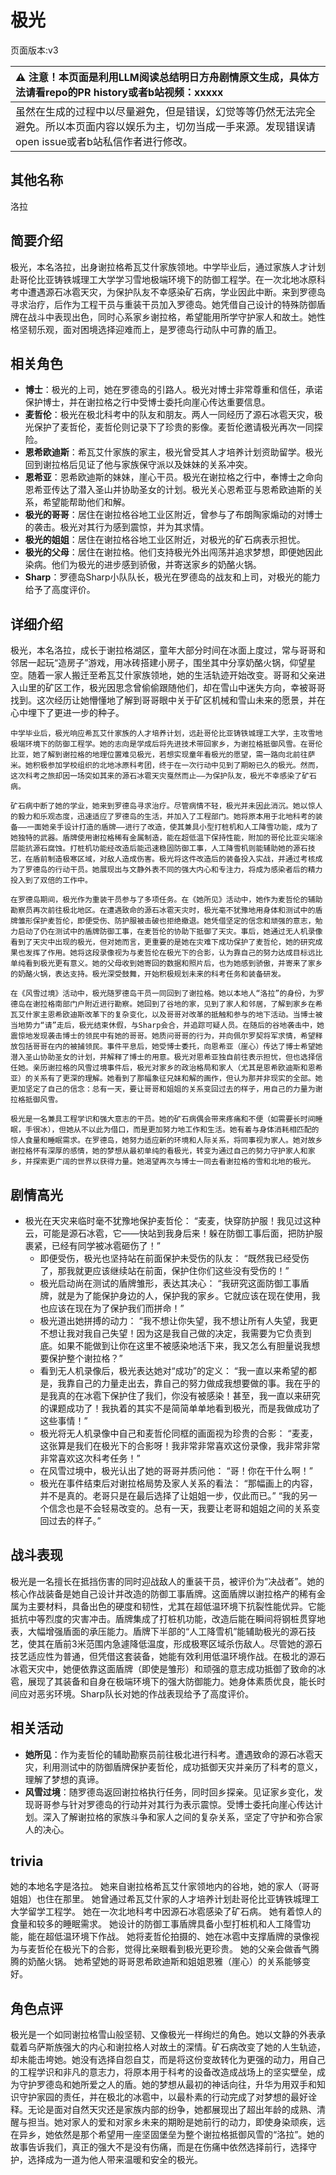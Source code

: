 # 极光
页面版本:v3
 

| :warning: 注意！本页面是利用LLM阅读总结明日方舟剧情原文生成，具体方法请看repo的PR history或者b站视频：xxxxx           |
|:----------------------------|
| 虽然在生成的过程中以尽量避免，但是错误，幻觉等等仍然无法完全避免。所以本页面内容以娱乐为主，切勿当成一手来源。发现错误请open issue或者b站私信作者进行修改。|



## 其他名称
洛拉
## 简要介绍
极光，本名洛拉，出身谢拉格希瓦艾什家族领地。中学毕业后，通过家族人才计划赴哥伦比亚铸铁城理工大学学习雪地极端环境下的防御工程学。在一次北地冰原科考中遭遇源石冰雹天灾，为保护队友不幸感染矿石病，学业因此中断。来到罗德岛寻求治疗，后作为工程干员与重装干员加入罗德岛。她凭借自己设计的特殊防御盾牌在战斗中表现出色，同时心系家乡谢拉格，希望能用所学守护家人和故土。她性格坚韧乐观，面对困境选择迎难而上，是罗德岛行动队中可靠的盾卫。
## 相关角色
-   **博士**：极光的上司，她在罗德岛的引路人。极光对博士非常尊重和信任，承诺保护博士，并在谢拉格之行中受博士委托向崖心传达重要信息。
-   **麦哲伦**：极光在极北科考中的队友和朋友。两人一同经历了源石冰雹天灾，极光保护了麦哲伦，麦哲伦则记录下了珍贵的影像。麦哲伦邀请极光再次一同探险。
-   **恩希欧迪斯**：希瓦艾什家族的家主，极光曾受其人才培养计划资助留学。极光回到谢拉格后见证了他与家族保守派以及妹妹的关系冲突。
-   **恩希亚**：恩希欧迪斯的妹妹，崖心干员。极光在谢拉格之行中，奉博士之命向恩希亚传达了潜入圣山并协助圣女的计划。极光关心恩希亚与恩希欧迪斯的关系，希望能帮助他们和解。
-   **极光的哥哥**：居住在谢拉格谷地工业区附近，曾参与了布朗陶家煽动的对博士的袭击。极光对其行为感到震惊，并为其求情。
-   **极光的姐姐**：居住在谢拉格谷地工业区附近，对极光的矿石病表示担忧。
-   **极光的父母**：居住在谢拉格。他们支持极光外出闯荡并追求梦想，即便她因此染病。他们为极光的进步感到骄傲，并寄送家乡的奶酪火锅。
-   **Sharp**：罗德岛Sharp小队队长，极光在罗德岛的战友和上司，对极光的能力给予了高度评价。
## 详细介绍
极光，本名洛拉，成长于谢拉格湖区，童年大部分时间在冰面上度过，常与哥哥和邻居一起玩“造房子”游戏，用冰砖搭建小房子，围坐其中分享奶酪火锅，仰望星空。随着一家人搬迁至希瓦艾什家族领地，她的生活轨迹开始改变。哥哥和父亲进入山里的矿区工作，极光因思念曾偷偷跟随他们，却在雪山中迷失方向，幸被哥哥找到。这次经历让她懵懂地了解到哥哥眼中关于矿区机械和雪山未来的愿景，并在心中埋下了更进一步的种子。

    中学毕业后，极光响应希瓦艾什家族的人才培养计划，远赴哥伦比亚铸铁城理工大学，主攻雪地极端环境下的防御工程学。她的志向是学成后将先进技术带回家乡，为谢拉格抵御风雪。在哥伦比亚，她了解到谢拉格的地理位置难见极光，若想实现童年看极光的愿望，需一路向北前往萨米。她积极参加学校组织的北地冰原科考团，终于在一次行动中见到了期盼已久的极光。然而，这次科考之旅却因一场突如其来的源石冰雹天灾戛然而止——为保护队友，极光不幸感染了矿石病。

    矿石病中断了她的学业，她来到罗德岛寻求治疗。尽管病情不轻，极光并未因此消沉。她以惊人的毅力和乐观态度，迅速适应了罗德岛的生活，并加入了工程部门。她将原本用于北地科考的装备——一面她亲手设计打造的盾牌——进行了改造，使其兼具小型打桩机和人工降雪功能，成为了她独特的武器。盾牌使用谢拉格稀有金属制造，能在超低温下保持性能，附加的哥伦比亚尖端涂层能抗源石腐蚀。打桩机功能经改造后能迅速稳固防御工事，人工降雪机则能辅助她的源石技艺，在盾前制造极寒区域，对敌人造成伤害。极光将这件改造后的装备投入实战，并通过考核成为了罗德岛的行动干员。她展现出与文静外表不同的强大内心和专注力，将成为感染者后的精力投入到了双倍的工作中。

    在罗德岛期间，极光作为重装干员参与了多项任务。在《她所见》活动中，她作为麦哲伦的辅助勘察员再次前往极北地区。在遭遇致命的源石冰雹天灾时，极光毫不犹豫地用身体和测试中的盾牌雏形保护麦哲伦，即便受伤、防护服被击破也拒绝撤退。她凭借坚定的信念和顽强的意志，勉力启动了仍在测试中的盾牌防御工事，在麦哲伦的协助下抵御了天灾。事后，她通过无人机录像看到了天灾中出现的极光，但对她而言，更重要的是她在灾难下成功保护了麦哲伦，她的研究成果也发挥了作用。她将这段录像视为与麦哲伦在极光下的合影，认为靠自己的努力达成目标远比单纯看到极光更有意义。她的父母收到她寄回的数据和照片后，也为她感到骄傲，并寄来了家乡的奶酪火锅，表达支持。极光深受鼓舞，开始积极规划未来的科考任务和装备研发。

    在《风雪过境》活动中，极光随罗德岛干员一同回到了谢拉格。她以本地人“洛拉”的身份，为罗德岛在谢拉格南部门户附近进行勘察。她回到了谷地的家，见到了家人和邻居，了解到家乡在希瓦艾什家主恩希欧迪斯改革下的复杂变化，以及哥哥对改革的抵触和参与的地下活动。当博士被当地势力“请”走后，极光结束休假，与Sharp会合，并追踪可疑人员。在随后的谷地袭击中，她震惊地发现袭击博士的领民中有她的哥哥。她质问哥哥的行为，并向佩尔罗契将军求情，希望释放包括哥哥在内的被捕领民。事件平息后，她受博士委托，向恩希亚（崖心）传达了博士希望她潜入圣山协助圣女的计划，并解释了博士的用意。极光对恩希亚独自前往表示担忧，但也选择信任她。亲历谢拉格的风雪过境事件后，极光对家乡的政治格局和家人（尤其是恩希欧迪斯和恩希亚）的关系有了更深的理解。她看到了那幅象征兄妹和解的画作，但认为那并非现实的全部。她更加坚定了自己的信念：总有一天，要让哥哥和姐姐的关系变回过去的样子，用自己的力量为谢拉格抵御风雪。

    极光是一名兼具工程学识和强大意志的干员。她的矿石病偶会带来疼痛和不便（如需要长时间睡眠，手很冰），但她从不以此为借口，而是更加努力地工作和生活。她有着与身体消耗相匹配的惊人食量和睡眠需求。在罗德岛，她努力适应新的环境和人际关系，将同事视为家人。她对故乡谢拉格怀有深厚的感情，她的梦想从最初单纯的看极光，转变为通过自己的努力守护家人和家乡，并探索更广阔的世界以获得力量。她渴望再次与博士一同去看谢拉格的雪和北地的极光。
## 剧情高光
*   极光在天灾来临时毫不犹豫地保护麦哲伦：
        “麦麦，快穿防护服！我见过这种云，可能是源石冰雹，它——快站到我身后来！躲在防御工事后面，把防护服裹紧，已经有同学被冰雹砸伤了！”
    *   即便受伤，极光也坚持站在前面保护未受伤的队友：
        “既然我已经受伤了，那我就更应该继续站在前面，保护住你们这些没有受伤的！”
    *   极光启动尚在测试的盾牌雏形，表达其决心：
        “我研究这面防御工事盾牌，就是为了能保护身边的人，保护我的家乡。它就应该在现在使用，我也应该在现在为了保护我们而拼命！”
    *   极光道出她拼搏的动力：
        “我不想让你失望，我不想让所有人失望，我更不想让我对我自己失望！因为这是我自己做的决定，我需要为它负责到底。如果不能做到让你在这里不被感染地活下来，我又怎么有胆量说我想要保护整个谢拉格？”
    *   看到无人机录像后，极光表达她对“成功”的定义：
        “我一直以来希望的都是，我靠自己的力量走出去，靠自己的努力做成我想要做的事。我在乎的是我真的在冰雹下保护住了我们，你没有被感染！甚至，我一直以来研究的课题成功了！我执着的其实不是简简单单地看到极光，而是我做成功了这些事情！”
    *   极光将无人机录像中自己和麦哲伦同框的画面视为珍贵的合影：
        “麦麦，这张算是我们在极光下的合影呀！我非常非常喜欢这份录像，我非常非常非常喜欢这次科考任务！”
    *   在风雪过境中，极光认出了她的哥哥并质问他：
        “哥！你在干什么啊！”
    *   极光在事件结束后对谢拉格局势及家人关系的看法：
        “那幅画上的内容，并不是真的。老哥只是在最后选择了让姐姐一步，仅此而已。”
        “我的另一个信念也是不会轻易改变的。总有一天，我要让老哥和姐姐之间的关系变回过去的样子。”
## 战斗表现
极光是一名擅长在抵挡伤害的同时迎战敌人的重装干员，被评价为“决战者”。她的核心作战装备是她自己设计并改造的防御工事盾牌。这面盾牌以谢拉格产的稀有金属为主要材料，具备出色的硬度和韧性，尤其在超低温环境下抗裂性能优异。它能抵抗中等烈度的灾害冲击。盾牌集成了打桩机功能，改造后能在瞬间将钢桩贯穿地表，大幅增强盾面的承压能力。盾牌下半部的“人工降雪机”能辅助极光的源石技艺，使其在盾前3米范围内急遽降低温度，形成极寒区域杀伤敌人。尽管她的源石技艺适应性为普通，但凭借这套装备，她能有效利用低温环境作战。在极北的源石冰雹天灾中，她便依靠这面盾牌（即使是雏形）和顽强的意志成功抵御了致命的冰雹，展现了其装备和自身在极端环境下的强大防御能力。她身体素质优良，能长时间应对恶劣环境。Sharp队长对她的作战表现给予了高度评价。
## 相关活动
-   **她所见**：作为麦哲伦的辅助勘察员前往极北进行科考。遭遇致命的源石冰雹天灾，利用测试中的防御盾牌保护麦哲伦，成功抵御天灾并亲历了科考的意义，理解了梦想的真谛。
-   **风雪过境**：随罗德岛返回谢拉格执行任务，同时回乡探亲。见证家乡变化，发现哥哥参与针对罗德岛的行动并对其行为表示震惊。受博士委托向崖心传达计划。深入了解谢拉格的家族斗争和家人之间的复杂关系，坚定了守护和弥合家人的决心。
## trivia
她的本地名字是洛拉。
    她来自谢拉格希瓦艾什家领地内的谷地，她的家人（哥哥姐姐）也住在那里。
    她曾通过希瓦艾什家的人才培养计划赴哥伦比亚铸铁城理工大学留学工程学。
    她在一次北地科考中因源石冰雹感染了矿石病。
    她有着惊人的食量和较多的睡眠需求。
    她设计的防御工事盾牌具备小型打桩机和人工降雪功能，能在超低温环境下作战。
    她将麦哲伦拍摄的、她在冰雹中支撑盾牌的录像视为与麦哲伦在极光下的合影，觉得比亲眼看到极光更珍贵。
    她的父亲会做香气腾腾的奶酪火锅。
    她希望她的哥哥恩希欧迪斯和姐姐恩雅（崖心）的关系能够变好。
## 角色点评
极光是一个如同谢拉格雪山般坚韧、又像极光一样绚烂的角色。她以文静的外表承载着乌萨斯族强大的内心和谢拉格人对故土的深情。矿石病改变了她的人生轨迹，却未能击垮她。她没有选择自怨自艾，而是将这份变故转化为更强的动力，用自己的工程学识和非凡的意志力，将原本用于科考的设备改造成战场上的坚实壁垒，成为守护罗德岛和她所爱之人的盾。她的梦想从最初的神话向往，升华为用双手和知识守护家园的责任，并在极北的冰雹中，以最朴素的行动完成了对梦想的最好诠释。无论是面对自然天灾还是家族内部的纷争，她都展现出了超出年龄的成熟、清醒与担当。她对家人的爱和对家乡未来的期盼是她前行的动力，即使身染顽疾，远在异乡，她依然是那个希望用一座坚固堡垒为整个谢拉格抵御风雪的“洛拉”。她的故事告诉我们，真正的强大不是没有伤痛，而是在伤痛中依然选择前行，选择守护，选择成为一道为他人带来温暖和安全的极光。